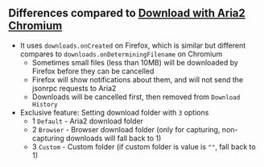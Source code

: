 ## Differences compared to [Download with Aria2 Chromium](https://github.com/jc3213/download_with_aria2-chromium)

- It uses `downloads.onCreated` on Firefox, which is similar but different compares to `downloads.onDeterminingFilename` on Chromium
    - Sometimes small files (less than 10MB) will be downloaded by Firefox before they can be cancelled
    - Firefox will show notifications about them, and will not send the jsonrpc requests to Aria2
    - Downloads will be cancelled first, then removed from `Download History`
- Exclusive feature: Setting download folder with `3` options
    - 1 `Default` - Aria2 download folder
    - 2 `Browser` - Browser download folder (only for capturing, non-capturing downloads will fall back to 1)
    - 3 `Custom`  - Custom folder (if custom folder is value is `""`, fall back to 1)
